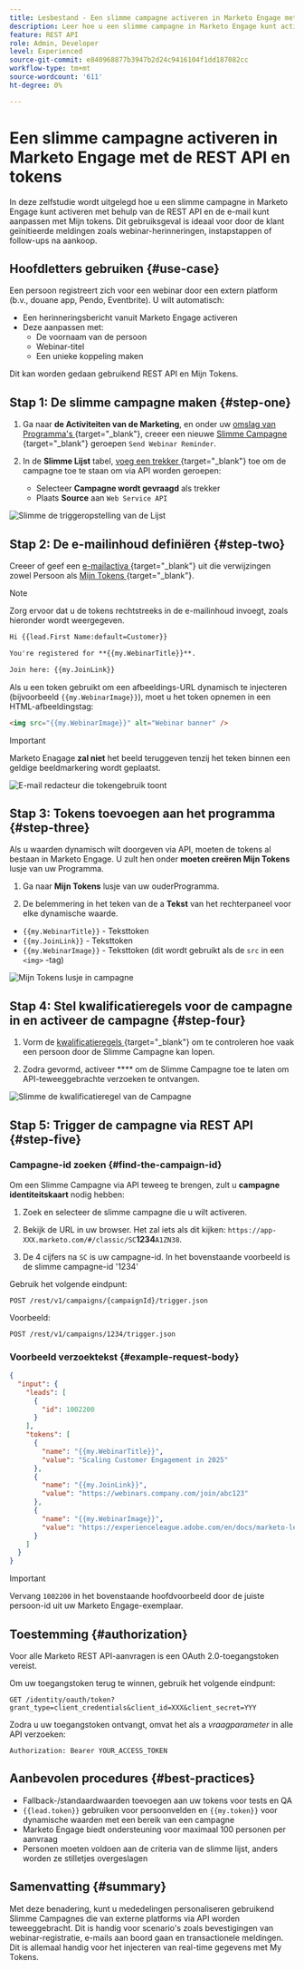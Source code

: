 ```yaml
---
title: Lesbestand - Een slimme campagne activeren in Marketo Engage met de REST API en tokens
description: Leer hoe u een slimme campagne in Marketo Engage kunt activeren met de REST API en de e-mail kunt aanpassen met Mijn tokens.
feature: REST API
role: Admin, Developer
level: Experienced
source-git-commit: e840968877b3947b2d24c9416104f1dd187082cc
workflow-type: tm+mt
source-wordcount: '611'
ht-degree: 0%

---
```


# Een slimme campagne activeren in Marketo Engage met de REST API en tokens

In deze zelfstudie wordt uitgelegd hoe u een slimme campagne in Marketo Engage kunt activeren met behulp van de REST API en de e-mail kunt aanpassen met Mijn tokens. Dit gebruiksgeval is ideaal voor door de klant geïnitieerde meldingen zoals webinar-herinneringen, instapstappen of follow-ups na aankoop.

## Hoofdletters gebruiken {#use-case}

Een persoon registreert zich voor een webinar door een extern platform (b.v., douane app, Pendo, Eventbrite). U wilt automatisch:

* Een herinneringsbericht vanuit Marketo Engage activeren
* Deze aanpassen met:
   * De voornaam van de persoon
   * Webinar-titel
   * Een unieke koppeling maken

Dit kan worden gedaan gebruikend REST API en Mijn Tokens.

## Stap 1: De slimme campagne maken {#step-one}

1. Ga naar **de Activiteiten van de Marketing**, en onder uw [ omslag van Programma&#39;s ](https://experienceleague.adobe.com/en/docs/marketo/using/product-docs/core-marketo-concepts/programs/creating-programs/understanding-programs){target="_blank"}, creeer een nieuwe [ Slimme Campagne ](https://experienceleague.adobe.com/en/docs/marketo/using/product-docs/core-marketo-concepts/smart-campaigns/understanding-smart-campaigns){target="_blank"} geroepen `Send Webinar Reminder`.

1. In de **Slimme Lijst** tabel, [ voeg een trekker ](https://experienceleague.adobe.com/en/docs/marketo/using/product-docs/core-marketo-concepts/smart-campaigns/creating-a-smart-campaign/define-smart-list-for-smart-campaign-trigger){target="_blank"} toe om de campagne toe te staan om via API worden geroepen:

   * Selecteer **Campagne wordt gevraagd** als trekker
   * Plaats **Source** aan `Web Service API`

![ Slimme de triggeropstelling van de Lijst ](assets/trigger-smart-campaign-rest-api-1.png)

## Stap 2: De e-mailinhoud definiëren {#step-two}

Creeer of geef een [ e-mailactiva ](https://experienceleague.adobe.com/en/docs/marketo-developer/marketo/rest/assets/emails){target="_blank"} uit die verwijzingen zowel Persoon als [ Mijn Tokens ](https://experienceleague.adobe.com/en/docs/marketo/using/product-docs/core-marketo-concepts/programs/tokens/managing-my-tokens){target="_blank"}.

>[!NOTE]
>
>Zorg ervoor dat u de tokens rechtstreeks in de e-mailinhoud invoegt, zoals hieronder wordt weergegeven.

```html
Hi {{lead.First Name:default=Customer}}

You're registered for **{{my.WebinarTitle}}**.

Join here: {{my.JoinLink}}
```

Als u een token gebruikt om een afbeeldings-URL dynamisch te injecteren (bijvoorbeeld `{{my.WebinarImage}}`), moet u het token opnemen in een HTML-afbeeldingstag:

```html
<img src="{{my.WebinarImage}}" alt="Webinar banner" />
```

>[!IMPORTANT]
>
>Marketo Enagage **zal niet** het beeld teruggeven tenzij het teken binnen een geldige beeldmarkering wordt geplaatst.

![ E-mail redacteur die tokengebruik toont ](assets/trigger-smart-campaign-rest-api-2.png)

## Stap 3: Tokens toevoegen aan het programma {#step-three}

Als u waarden dynamisch wilt doorgeven via API, moeten de tokens al bestaan in Marketo Engage. U zult hen onder **moeten creëren Mijn Tokens** lusje van uw Programma.

1. Ga naar **Mijn Tokens** lusje van uw ouderProgramma.

2. De belemmering in het teken van de a **Tekst** van het rechterpaneel voor elke dynamische waarde.

* `{{my.WebinarTitle}}` - Teksttoken
* `{{my.JoinLink}}` - Teksttoken
* `{{my.WebinarImage}}` - Teksttoken (dit wordt gebruikt als de `src` in een `<img>` -tag)

![ Mijn Tokens lusje in campagne ](assets/trigger-smart-campaign-rest-api-3.png)

## Stap 4: Stel kwalificatieregels voor de campagne in en activeer de campagne {#step-four}

1. Vorm de [ kwalificatieregels ](https://experienceleague.adobe.com/en/docs/marketo/using/product-docs/core-marketo-concepts/smart-campaigns/using-smart-campaigns/edit-qualification-rules-in-a-smart-campaign){target="_blank"} om te controleren hoe vaak een persoon door de Slimme Campagne kan lopen.

1. Zodra gevormd, activeer **** om de Slimme Campagne toe te laten om API-teweeggebrachte verzoeken te ontvangen.

![ Slimme de kwalificatieregel van de Campagne ](assets/trigger-smart-campaign-rest-api-4.png)

## Stap 5: Trigger de campagne via REST API {#step-five}

### Campagne-id zoeken {#find-the-campaign-id}

Om een Slimme Campagne via API teweeg te brengen, zult u **campagne identiteitskaart** nodig hebben:

1. Zoek en selecteer de slimme campagne die u wilt activeren.

1. Bekijk de URL in uw browser. Het zal iets als dit kijken: `https://app-XXX.marketo.com/#/classic/SC`**1234**`A1ZN38`.

1. De 4 cijfers na `SC` is uw campagne-id. In het bovenstaande voorbeeld is de slimme campagne-id &#39;1234&#39;

Gebruik het volgende eindpunt:

```
POST /rest/v1/campaigns/{campaignId}/trigger.json
```

Voorbeeld:

```
POST /rest/v1/campaigns/1234/trigger.json
```

### Voorbeeld verzoektekst {#example-request-body}

```json
{
  "input": {
    "leads": [
      {
        "id": 1002200
      }
    ],
    "tokens": [
      {
        "name": "{{my.WebinarTitle}}",
        "value": "Scaling Customer Engagement in 2025"
      },
      {
        "name": "{{my.JoinLink}}",
        "value": "https://webinars.company.com/join/abc123"
      },
      {
        "name": "{{my.WebinarImage}}",
        "value": "https://experienceleague.adobe.com/en/docs/marketo-learn/tutorials/events/media_1c6f338a518ada11550084c8ab3a6bbf554ff6eac.jpeg"
      }
    ]
  }
}
```

>[!IMPORTANT]
>
>Vervang `1002200` in het bovenstaande hoofdvoorbeeld door de juiste persoon-id uit uw Marketo Engage-exemplaar.

## Toestemming {#authorization}

Voor alle Marketo REST API-aanvragen is een OAuth 2.0-toegangstoken vereist.

Om uw toegangstoken terug te winnen, gebruik het volgende eindpunt:

```
GET /identity/oauth/token?grant_type=client_credentials&client_id=XXX&client_secret=YYY
```

Zodra u uw toegangstoken ontvangt, omvat het als a _vraagparameter_ in alle API verzoeken:

```
Authorization: Bearer YOUR_ACCESS_TOKEN
```

## Aanbevolen procedures {#best-practices}

* Fallback-/standaardwaarden toevoegen aan uw tokens voor tests en QA
* `{{lead.token}}` gebruiken voor persoonvelden en `{{my.token}}` voor dynamische waarden met een bereik van een campagne
* Marketo Engage biedt ondersteuning voor maximaal 100 personen per aanvraag
* Personen moeten voldoen aan de criteria van de slimme lijst, anders worden ze stilletjes overgeslagen

## Samenvatting {#summary}

Met deze benadering, kunt u mededelingen personaliseren gebruikend Slimme Campagnes die van externe platforms via API worden teweeggebracht. Dit is handig voor scenario&#39;s zoals bevestigingen van webinar-registratie, e-mails aan boord gaan en transactionele meldingen. Dit is allemaal handig voor het injecteren van real-time gegevens met My Tokens.
